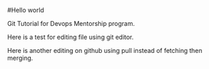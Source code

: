 #Hello world

Git Tutorial for Devops Mentorship program.

Here is a test for editing file using git editor.

Here is another editing on github using pull instead of fetching then merging.
